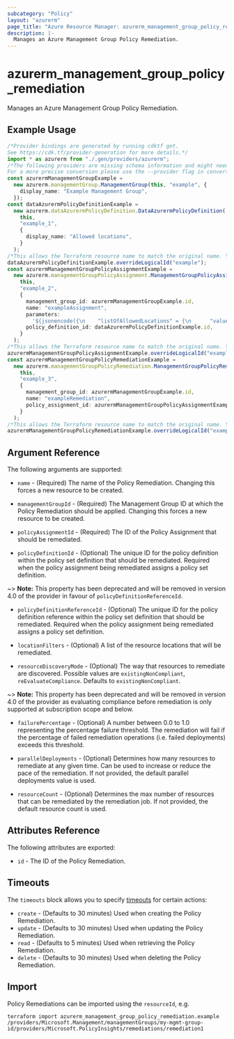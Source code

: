 ```yaml
---
subcategory: "Policy"
layout: "azurerm"
page_title: "Azure Resource Manager: azurerm_management_group_policy_remediation"
description: |-
  Manages an Azure Management Group Policy Remediation.
---
```


# azurerm\_management\_group\_policy\_remediation

Manages an Azure Management Group Policy Remediation.

## Example Usage

```typescript
/*Provider bindings are generated by running cdktf get.
See https://cdk.tf/provider-generation for more details.*/
import * as azurerm from "./.gen/providers/azurerm";
/*The following providers are missing schema information and might need manual adjustments to synthesize correctly: azurerm.
For a more precise conversion please use the --provider flag in convert.*/
const azurermManagementGroupExample =
  new azurerm.managementGroup.ManagementGroup(this, "example", {
    display_name: "Example Management Group",
  });
const dataAzurermPolicyDefinitionExample =
  new azurerm.dataAzurermPolicyDefinition.DataAzurermPolicyDefinition(
    this,
    "example_1",
    {
      display_name: "Allowed locations",
    }
  );
/*This allows the Terraform resource name to match the original name. You can remove the call if you don't need them to match.*/
dataAzurermPolicyDefinitionExample.overrideLogicalId("example");
const azurermManagementGroupPolicyAssignmentExample =
  new azurerm.managementGroupPolicyAssignment.ManagementGroupPolicyAssignment(
    this,
    "example_2",
    {
      management_group_id: azurermManagementGroupExample.id,
      name: "exampleAssignment",
      parameters:
        '${jsonencode({\n    "listOfAllowedLocations" = {\n      "value" = ["East US"]\n    }\n  })}',
      policy_definition_id: dataAzurermPolicyDefinitionExample.id,
    }
  );
/*This allows the Terraform resource name to match the original name. You can remove the call if you don't need them to match.*/
azurermManagementGroupPolicyAssignmentExample.overrideLogicalId("example");
const azurermManagementGroupPolicyRemediationExample =
  new azurerm.managementGroupPolicyRemediation.ManagementGroupPolicyRemediation(
    this,
    "example_3",
    {
      management_group_id: azurermManagementGroupExample.id,
      name: "exampleRemediation",
      policy_assignment_id: azurermManagementGroupPolicyAssignmentExample.id,
    }
  );
/*This allows the Terraform resource name to match the original name. You can remove the call if you don't need them to match.*/
azurermManagementGroupPolicyRemediationExample.overrideLogicalId("example");

```

## Argument Reference

The following arguments are supported:

*   `name` - (Required) The name of the Policy Remediation. Changing this forces a new resource to be created.

*   `managementGroupId` - (Required) The Management Group ID at which the Policy Remediation should be applied. Changing this forces a new resource to be created.

*   `policyAssignmentId` - (Required) The ID of the Policy Assignment that should be remediated.

*   `policyDefinitionId` - (Optional) The unique ID for the policy definition within the policy set definition that should be remediated. Required when the policy assignment being remediated assigns a policy set definition.

\~> **Note:** This property has been deprecated and will be removed in version 4.0 of the provider in favour of `policyDefinitionReferenceId`.

*   `policyDefinitionReferenceId` - (Optional) The unique ID for the policy definition reference within the policy set definition that should be remediated. Required when the policy assignment being remediated assigns a policy set definition.

*   `locationFilters` - (Optional) A list of the resource locations that will be remediated.

*   `resourceDiscoveryMode` - (Optional) The way that resources to remediate are discovered. Possible values are `existingNonCompliant`, `reEvaluateCompliance`. Defaults to `existingNonCompliant`.

\~> **Note:** This property has been deprecated and will be removed in version 4.0 of the provider as evaluating compliance before remediation is only supported at subscription scope and below.

*   `failurePercentage` - (Optional) A number between 0.0 to 1.0 representing the percentage failure threshold. The remediation will fail if the percentage of failed remediation operations (i.e. failed deployments) exceeds this threshold.

*   `parallelDeployments` - (Optional) Determines how many resources to remediate at any given time. Can be used to increase or reduce the pace of the remediation. If not provided, the default parallel deployments value is used.

*   `resourceCount` - (Optional) Determines the max number of resources that can be remediated by the remediation job. If not provided, the default resource count is used.

## Attributes Reference

The following attributes are exported:

* `id` - The ID of the Policy Remediation.

## Timeouts

The `timeouts` block allows you to specify [timeouts](https://www.terraform.io/language/resources/syntax#operation-timeouts) for certain actions:

* `create` - (Defaults to 30 minutes) Used when creating the Policy Remediation.
* `update` - (Defaults to 30 minutes) Used when updating the Policy Remediation.
* `read` - (Defaults to 5 minutes) Used when retrieving the Policy Remediation.
* `delete` - (Defaults to 30 minutes) Used when deleting the Policy Remediation.

## Import

Policy Remediations can be imported using the `resourceId`, e.g.

```shell
terraform import azurerm_management_group_policy_remediation.example /providers/Microsoft.Management/managementGroups/my-mgmt-group-id/providers/Microsoft.PolicyInsights/remediations/remediation1
```
